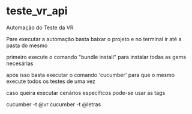 # teste_vr_api

Automação do Teste da VR


Pare executar a automação basta baixar o projeto e no terminal ir até a pasta do mesmo

primeiro execute o comando "bundle install" para instalar todas as gems necesárias

após isso basta executar o comando 'cucumber' para que o mesmo execute todos os testes de uma vez

caso queira executar cenários específicos pode-se usar as tags

cucumber -t @vr
cucumber -t @letras
